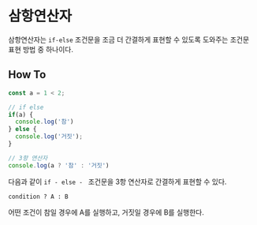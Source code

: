# 삼항연산자

삼항연산자는 `if-else` 조건문을 조금 더 간결하게 표현할 수 있도록 도와주는 조건문 표현 방법 중 하나이다.

## How To

```js
const a = 1 < 2;

// if else
if(a) {
  console.log('참')
} else {
  console.log('거짓');
}

// 3항 연산자
console.log(a ? '참' : '거짓')
```
다음과 같이 `if - else - ` 조건문을 3항 연산자로 간결하게 표현할 수 있다.

`condition ? A : B`

어떤 조건이 참일 경우에 A를 실행하고, 거짓일 경우에 B를 실행한다. 
